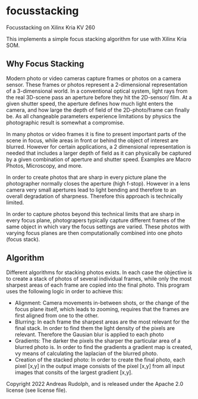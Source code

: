 # focusstacking
Focusstacking on Xilinx Kria KV 260

This implements a simple focus stacking algorithm for use with Xilinx Kria SOM.

## Why Focus Stacking

Modern photo or video cameras capture frames or photos on a camera sensor. These frames or photos represent a 2-dimensional representation of a 3-dimensional world. In a conventional optical system, light rays from the real 3D-scene pass an aperture before they hit the 2D-sensor/ film. At a given shutter speed, the aperture defines how much light enters the camera, and how large the depth of field of the 2D-photo/frame can finally be. As all changeable parameters experience limitations by physics the photographic result is somewhat a compromise.

In many photos or video frames it is fine to present important parts of the scene in focus, while areas in front or behind the object of interest are blurred. However for certain applications, a 2 dimensional representation is needed that includes a larger depth of field as it can physically be captured by a given combination of aperture and shutter speed. Examples are Macro Photos, Microscopy, and more.

In order to create photos that are sharp in every picture plane the photographer normally closes the aperture (high f-stop). However in a lens camera very small apertures lead to light bending and therefore to an overall degradation of sharpness. Therefore this approach is technically limited.

In order to capture photos beyond this technical limits that are sharp in every focus plane, photograpers typically capture different frames of the same object in which vary the focus settings are varied. These photos with varying focus planes are then computationally combined into one photo (focus stack).

## Algorithm

Different algorithms for stacking photos exists. In each case the objective is to create a stack of photos of several individual frames, while only the most sharpest areas of each frame are copied into the final photo. This program uses the following logic in order to achieve this:

- Alignment: Camera movements in-between shots, or the change of the focus plane itself, which leads to zooming, requires that the frames are first aligned from one to the other.
- Blurring: In each frame the sharpest areas are the most relevant for the final stack. In order to find them the light density of the pixels are relevant. Therefore the Gausian blur is applied to each photo
- Gradients: The darker the pixels the sharper the particular area of a blurred photo is. In order to find the gradients a gradient map is created, vy means of calculating the laplacian of the blurred photo.
- Creation of the stacked photo: In order to create the final photo, each pixel [x,y] in the output image consists of the pixel [x,y] from all input images that consits of the largest gradient [x,y].

Copyright 2022 Andreas Rudolph, and is released under the Apache 2.0 license (see license file).

